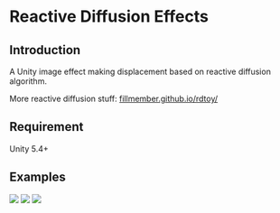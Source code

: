 # Reactive Diffusion Effects

## Introduction

A Unity image effect making displacement based on reactive diffusion algorithm. 

More reactive diffusion stuff: [fillmember.github.io/rdtoy/](fillmember.github.io/rdtoy/)

## Requirement

Unity 5.4+


## Examples

![](https://fillmember.github.io/ReactiveDiffusionEffects/RDShadeTest01.gif)
![](https://fillmember.github.io/ReactiveDiffusionEffects/RDShadeTest02.gif)
![](https://fillmember.github.io/ReactiveDiffusionEffects/RDShadeTest03.gif)
